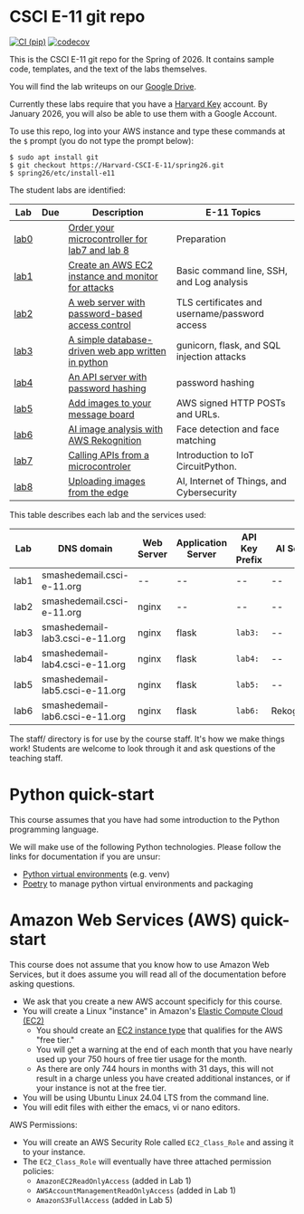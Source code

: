 # CSCI E-11 git repo
[![CI (pip)](https://github.com/Harvard-CSCI-E-11/spring26/actions/workflows/ci-e11.yml/badge.svg)]([https://github.com/Plant-Tracer/webapp/actions/workflows/continuous-integration-pip.yml](https://github.com/Harvard-CSCI-E-11/spring26/actions/workflows/ci.yml))
[![codecov](https://codecov.io/github/Harvard-CSCI-E-11/spring26/graph/badge.svg?token=GI7Z8W3YC5)](https://codecov.io/github/Harvard-CSCI-E-11/spring26)

This is the CSCI E-11 git repo for the Spring of 2026. It contains sample code, templates, and the text of the labs themselves.

You will find the lab writeups on our [Google Drive](https://drive.google.com/drive/folders/1BexB_lGIw93CP4c6JPEMELY2m6h_qdvr).

Currently these labs require that you have a [Harvard Key](https://key.harvard.edu/) account. By January 2026, you will also be able to use them with a Google Account.

To use this repo, log into your AWS instance and type these commands at the `$` prompt (you do not type the prompt below):
```
$ sudo apt install git
$ git checkout https://Harvard-CSCI-E-11/spring26.git
$ spring26/etc/install-e11
```

The student labs are identified:

|Lab |Due |Description | E-11 Topics  |
|----|----|---------|------------|
| [lab0](lab0/) | | [Order your microcontroller for lab7 and lab 8](https://docs.google.com/document/d/1ywWJy6i2BK1qDZcWMWXXFibnDtOmeWFqX1MomPFYEN4/edit?tab=t.0) | Preparation |
| [lab1](lab1/) | | [Create an AWS EC2 instance and monitor for attacks](https://docs.google.com/document/d/1okJLytuKSqsq0Dz5GUZHhEVj0UqQoWRTsxCac1gWiW4/edit?tab=t.0) |  Basic command line, SSH,  and Log analysis |
| [lab2](lab2/) | | [A web server with password-based access control](https://docs.google.com/document/d/1-3Wrh1coGqYvgfIbGvei8lw3XJQod85zzuvfdMStsvs/edit?tab=t.0) |  TLS certificates and username/password access  |
| [lab3](lab3/) | | [A simple database-driven web app written in python](https://docs.google.com/document/d/1pOeS03gJRGaUTezjs4-K6loY3SoVx4xRYk6Prj7WClU/edit?tab=t.0) |  gunicorn, flask, and SQL injection attacks|
| [lab4](lab4/) | | [An API server with password hashing](https://docs.google.com/document/d/1pOeS03gJRGaUTezjs4-K6loY3SoVx4xRYk6Prj7WClU/edit?tab=t.0) |  password hashing|
| [lab5](lab5/) | | [Add images to your message board](https://docs.google.com/document/d/1CW48xvpbEE9xPs_6_2cQjOQ4A7xvWgoWCEMgkPjNDuc/edit?usp=drive_web&ouid=114142951656037982317) | AWS signed HTTP POSTs and URLs.|
| [lab6](lab6/) | | [AI image analysis with AWS Rekognition](https://docs.google.com/document/d/1aRFFRaWmMrmgn3ONQDGhYghC-823GbGzAP-7qdt5E0U/edit?tab=t.0) | Face detection and face matching  |
| [lab7](lab7/) | | [Calling APIs from a microcontroler](https://docs.google.com/document/d/14RdMZr3MYGiazjtEklW-cYWj27ek8YV2ERFOblZhIoM/edit?tab=t.0) |  Introduction to IoT CircuitPython.|
| [lab8](lab8/) | | [Uploading images from the edge](https://docs.google.com/document/d/1WEuKLVKmudsOgrpEqaDvIHE55kWKZDqAYbEvPWaA4gY/edit?tab=t.0) |  AI, Internet of Things, and Cybersecurity|


This table describes each lab and the services used:

| Lab | DNS domain                      | Web Server | Application Server | API Key Prefix | AI Server |
|-----|---------------------------------|------------|--------------------|----------------|-----------|
|lab1 | smashedemail.csci-e-11.org      | --         | -- | --| --|
|lab2 | smashedemail.csci-e-11.org      | nginx      | -- | --| --|
|lab3 | smashedemail-lab3.csci-e-11.org | nginx      | flask | `lab3:` | -- |
|lab4 | smashedemail-lab4.csci-e-11.org | nginx      | flask | `lab4:` | -- |
|lab5 | smashedemail-lab5.csci-e-11.org | nginx      | flask | `lab5:` | -- |
|lab6 | smashedemail-lab6.csci-e-11.org | nginx      | flask | `lab6:` | Rekognition |


The staff/ directory is for use by the course staff. It's how we make things work! Students are welcome to look through it and ask questions of the teaching staff.

# Python quick-start
This course assumes that you have had some introduction to the Python programming language.

We will make use of the following Python technologies. Please follow the links for documentation if you are unsur:
* [Python virtual environments](https://docs.python.org/3/library/venv.html) (e.g. venv)
* [Poetry](https://python-poetry.org/) to manage python virtual environments and packaging


# Amazon Web Services (AWS) quick-start
This course does not assume that you know how to use Amazon Web Services, but it does assume you will read all of the documentation before asking questions.

* We ask that you create a new AWS account specificly for this course.
* You will create a Linux "instance" in Amazon's [Elastic Compute Cloud (EC2)](https://docs.aws.amazon.com/AWSEC2/latest/UserGuide/concepts.html)
  * You should create an [EC2 instance type](https://aws.amazon.com/ec2/instance-types/) that qualifies for the AWS "free tier."
  * You will get a warning at the end of each month that you have nearly used up your 750 hours of free tier usage for the month.
  * As there are only 744 hours in months with 31 days, this will not result in a charge unless you have created additional instances, or if your instance is not at the free tier.
* You will be using Ubuntu Linux 24.04 LTS from the command line.
* You will edit files with either the emacs, vi or nano editors.

AWS Permissions:
* You will create an AWS Security Role called `EC2_Class_Role`  and assing it to your instance.
* The `EC2_Class_Role` will eventually have three attached permission policies:
  * `AmazonEC2ReadOnlyAccess`  (added in Lab 1)
  * `AWSAccountManagementReadOnlyAccess`  (added in Lab 1)
  * `AmazonS3FullAccess` (added in Lab 5)
